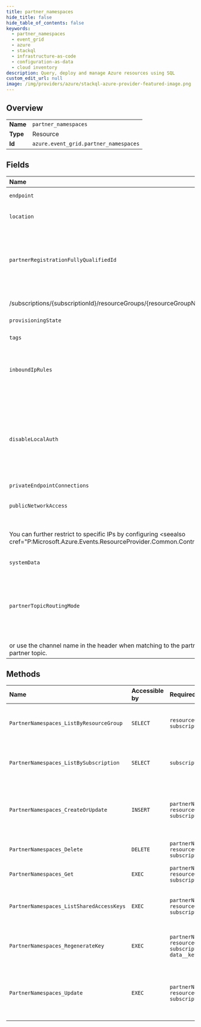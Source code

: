 ```yaml
---
title: partner_namespaces
hide_title: false
hide_table_of_contents: false
keywords:
  - partner_namespaces
  - event_grid
  - azure    
  - stackql
  - infrastructure-as-code
  - configuration-as-data
  - cloud inventory
description: Query, deploy and manage Azure resources using SQL
custom_edit_url: null
image: /img/providers/azure/stackql-azure-provider-featured-image.png
---
```

  
    

## Overview
<table><tbody>
<tr><td><b>Name</b></td><td><code>partner_namespaces</code></td></tr>
<tr><td><b>Type</b></td><td>Resource</td></tr>
<tr><td><b>Id</b></td><td><code>azure.event_grid.partner_namespaces</code></td></tr>
</tbody></table>

## Fields
| Name | Datatype | Description |
|:-----|:---------|:------------|
| `endpoint` | `string` | Endpoint for the partner namespace. |
| `location` | `string` | The geo-location where the resource lives |
| `partnerRegistrationFullyQualifiedId` | `string` | The fully qualified ARM Id of the partner registration that should be associated with this partner namespace. This takes the following format:<br />/subscriptions/{subscriptionId}/resourceGroups/{resourceGroupName}/providers/Microsoft.EventGrid/partnerRegistrations/{partnerRegistrationName}. |
| `provisioningState` | `string` | Provisioning state of the partner namespace. |
| `tags` | `object` | Resource tags. |
| `inboundIpRules` | `array` | This can be used to restrict traffic from specific IPs instead of all IPs. Note: These are considered only if PublicNetworkAccess is enabled. |
| `disableLocalAuth` | `boolean` | This boolean is used to enable or disable local auth. Default value is false. When the property is set to true, only AAD token will be used to authenticate if user is allowed to publish to the partner namespace. |
| `privateEndpointConnections` | `array` |  |
| `publicNetworkAccess` | `string` | This determines if traffic is allowed over public network. By default it is enabled.<br />You can further restrict to specific IPs by configuring &lt;seealso cref="P:Microsoft.Azure.Events.ResourceProvider.Common.Contracts.PartnerNamespaceProperties.InboundIpRules" /&gt; |
| `systemData` | `object` | Metadata pertaining to creation and last modification of the resource. |
| `partnerTopicRoutingMode` | `string` | This determines if events published to this partner namespace should use the source attribute in the event payload<br />or use the channel name in the header when matching to the partner topic. If none is specified, source attribute routing will be used to match the partner topic. |
## Methods
| Name | Accessible by | Required Params | Description |
|:-----|:--------------|:----------------|:------------|
| `PartnerNamespaces_ListByResourceGroup` | `SELECT` | `resourceGroupName, subscriptionId` | List all the partner namespaces under a resource group. |
| `PartnerNamespaces_ListBySubscription` | `SELECT` | `subscriptionId` | List all the partner namespaces under an Azure subscription. |
| `PartnerNamespaces_CreateOrUpdate` | `INSERT` | `partnerNamespaceName, resourceGroupName, subscriptionId` | Asynchronously creates a new partner namespace with the specified parameters. |
| `PartnerNamespaces_Delete` | `DELETE` | `partnerNamespaceName, resourceGroupName, subscriptionId` | Delete existing partner namespace. |
| `PartnerNamespaces_Get` | `EXEC` | `partnerNamespaceName, resourceGroupName, subscriptionId` | Get properties of a partner namespace. |
| `PartnerNamespaces_ListSharedAccessKeys` | `EXEC` | `partnerNamespaceName, resourceGroupName, subscriptionId` | List the two keys used to publish to a partner namespace. |
| `PartnerNamespaces_RegenerateKey` | `EXEC` | `partnerNamespaceName, resourceGroupName, subscriptionId, data__keyName` | Regenerate a shared access key for a partner namespace. |
| `PartnerNamespaces_Update` | `EXEC` | `partnerNamespaceName, resourceGroupName, subscriptionId` | Asynchronously updates a partner namespace with the specified parameters. |
